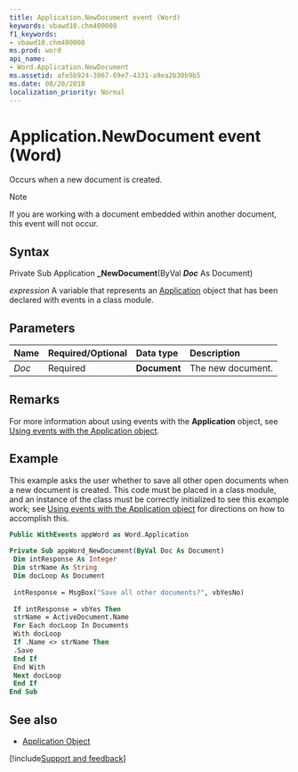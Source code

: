 ```yaml
---
title: Application.NewDocument event (Word)
keywords: vbawd10.chm400008
f1_keywords:
- vbawd10.chm400008
ms.prod: word
api_name:
- Word.Application.NewDocument
ms.assetid: afe5b924-3067-69e7-4331-a9ea2b30b9b5
ms.date: 08/20/2018
localization_priority: Normal
---
```



# Application.NewDocument event (Word)

Occurs when a new document is created.

> [!NOTE] 
> If you are working with a document embedded within another document, this event will not occur.

## Syntax

Private Sub Application **_NewDocument**(ByVal **_Doc_** As Document)

_expression_ A variable that represents an [Application](Word.Application.md) object that has been declared with events in a class module.


## Parameters

|Name|Required/Optional|Data type|Description|
|:-----|:-----|:-----|:-----|
| _Doc_|Required| **Document**|The new document.|

## Remarks

For more information about using events with the **Application** object, see [Using events with the Application object](../word/Concepts/Objects-Properties-Methods/using-events-with-the-application-object-word.md).


## Example

This example asks the user whether to save all other open documents when a new document is created. This code must be placed in a class module, and an instance of the class must be correctly initialized to see this example work; see [Using events with the Application object](../word/Concepts/Objects-Properties-Methods/using-events-with-the-application-object-word.md) for directions on how to accomplish this.


```vb
Public WithEvents appWord as Word.Application 
 
Private Sub appWord_NewDocument(ByVal Doc As Document) 
 Dim intResponse As Integer 
 Dim strName As String 
 Dim docLoop As Document 
 
 intResponse = MsgBox("Save all other documents?", vbYesNo) 
 
 If intResponse = vbYes Then 
 strName = ActiveDocument.Name 
 For Each docLoop In Documents 
 With docLoop 
 If .Name <> strName Then 
 .Save 
 End If 
 End With 
 Next docLoop 
 End If 
End Sub
```


## See also

- [Application Object](Word.Application.md)

[!include[Support and feedback](~/includes/feedback-boilerplate.md)]